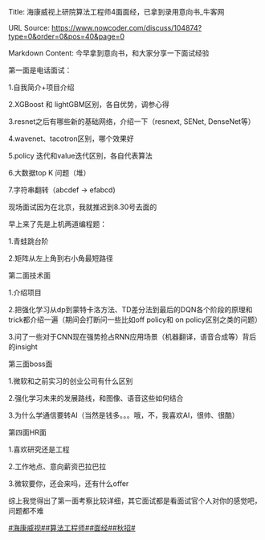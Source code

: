 Title: 海康威视上研院算法工程师4面面经，已拿到录用意向书_牛客网

URL Source: https://www.nowcoder.com/discuss/104874?type=0&order=0&pos=40&page=0

Markdown Content:
今早拿到意向书，和大家分享一下面试经验

第一面是电话面试：

1.自我简介+项目介绍

2.XGBoost 和 lightGBM区别，各自优势，调参心得

3.resnet之后有哪些新的基础网络，介绍一下（resnext, SENet, DenseNet等）

4.wavenet、tacotron区别，哪个效果好

5.policy 迭代和value迭代区别，各自代表算法

6.大数据top K 问题（堆）

7.字符串翻转（abcdef -\> efabcd)

现场面试因为在北京，我就推迟到8.30号去面的

早上来了先是上机两道编程题：

1.青蛙跳台阶

2.矩阵从左上角到右小角最短路径

第二面技术面

1.介绍项目

2.把强化学习从dp到蒙特卡洛方法、TD差分法到最后的DQN各个阶段的原理和trick都介绍一遍（期间会打断问一些比如off policy和 on policy区别之类的问题）

3.问了一些对于CNN现在强势抢占RNN应用场景（机器翻译，语音合成等）背后的insight

第三面boss面

1.微软和之前实习的创业公司有什么区别

2.强化学习未来的发展路线，和图像、语音这些如何结合

3.为什么学通信要转AI（当然是钱多。。。哦，不，我喜欢AI，很帅、很酷）

第四面HR面

1.喜欢研究还是工程

2.工作地点、意向薪资巴拉巴拉

3.微软要你，还会来吗，还有什么offer

综上我觉得出了第一面考察比较详细，其它面试都是看面试官个人对你的感觉吧，问题都不难

[#海康威视#](https://www.nowcoder.com/enterprise/795/discussion)[#算法工程师#](https://www.nowcoder.com/creation/subject/146d543971d045ba84b4b8a4dd573fff)[#面经#](https://www.nowcoder.com/creation/subject/928d551be73f40db82c0ed83286c8783)[#秋招#](https://www.nowcoder.com/creation/subject/002d6ce4eab1487f9cae3241b5322732)
